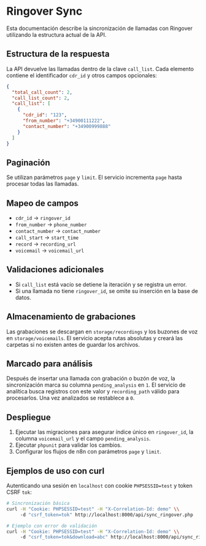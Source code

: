 # Ringover Sync

Esta documentación describe la sincronización de llamadas con Ringover utilizando la estructura actual de la API.

## Estructura de la respuesta

La API devuelve las llamadas dentro de la clave `call_list`. Cada elemento contiene el identificador `cdr_id` y otros campos opcionales:

```json
{
  "total_call_count": 2,
  "call_list_count": 2,
  "call_list": [
    {
      "cdr_id": "123",
      "from_number": "+34900111222",
      "contact_number": "+34900999888"
    }
  ]
}
```

## Paginación

Se utilizan parámetros `page` y `limit`. El servicio incrementa `page` hasta procesar todas las llamadas.

## Mapeo de campos

- `cdr_id` → `ringover_id`
- `from_number` → `phone_number`
- `contact_number` → `contact_number`
- `call_start` → `start_time`
- `record` → `recording_url`
- `voicemail` → `voicemail_url`

## Validaciones adicionales

- Si `call_list` está vacío se detiene la iteración y se registra un error.
- Si una llamada no tiene `ringover_id`, se omite su inserción en la base de datos.

## Almacenamiento de grabaciones

Las grabaciones se descargan en `storage/recordings` y los buzones de voz en
`storage/voicemails`. El servicio acepta rutas absolutas y creará las carpetas
si no existen antes de guardar los archivos.

## Marcado para análisis

Después de insertar una llamada con grabación o buzón de voz, la sincronización
marca su columna `pending_analysis` en `1`. El servicio de analítica busca
registros con este valor y `recording_path` válido para procesarlos. Una vez
analizados se restablece a `0`.

## Despliegue

1. Ejecutar las migraciones para asegurar índice único en `ringover_id`, la
   columna `voicemail_url` y el campo `pending_analysis`.
2. Ejecutar `phpunit` para validar los cambios.
3. Configurar los flujos de n8n con parámetros `page` y `limit`.

## Ejemplos de uso con curl

Autenticando una sesión en `localhost` con cookie `PHPSESSID=test` y token CSRF `tok`:

```bash
# Sincronización básica
curl -H "Cookie: PHPSESSID=test" -H "X-Correlation-Id: demo" \\
     -d "csrf_token=tok" http://localhost:8000/api/sync_ringover.php

# Ejemplo con error de validación
curl -H "Cookie: PHPSESSID=test" -H "X-Correlation-Id: demo" \\
     -d "csrf_token=tok&download=abc" http://localhost:8000/api/sync_ringover.php
```
